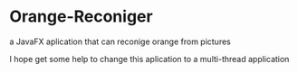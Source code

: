 # Orange-Reconiger
a JavaFX aplication that can reconige orange from  pictures

I hope get some help to change this aplication to a multi-thread application
